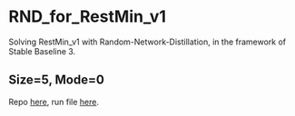# RND_for_RestMin_v1
Solving RestMin_v1 with  Random-Network-Distillation, in the framework of Stable Baseline 3.

## Size=5, Mode=0
Repo [here](https://github.com/wwsyan/RND_for_RestMin_v1/tree/main/size5_mode0), 
run file [here](https://github.com/wwsyan/RND_for_RestMin_v1/blob/main/size5_mode0/run.py).

